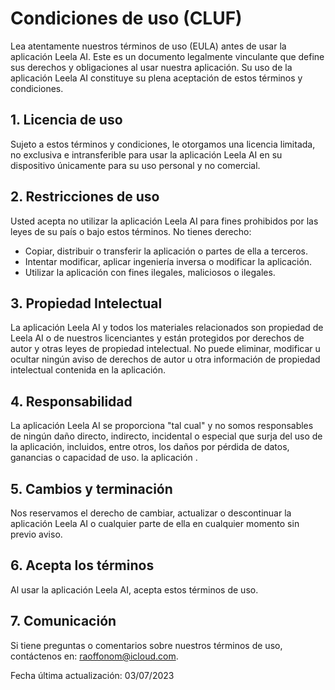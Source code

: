# Condiciones de uso (CLUF)

Lea atentamente nuestros términos de uso (EULA) antes de usar la aplicación Leela AI. Este es un documento legalmente vinculante que define sus derechos y obligaciones al usar nuestra aplicación. Su uso de la aplicación Leela AI constituye su plena aceptación de estos términos y condiciones.

## 1. Licencia de uso

Sujeto a estos términos y condiciones, le otorgamos una licencia limitada, no exclusiva e intransferible para usar la aplicación Leela AI en su dispositivo únicamente para su uso personal y no comercial.

## 2. Restricciones de uso

Usted acepta no utilizar la aplicación Leela AI para fines prohibidos por las leyes de su país o bajo estos términos. No tienes derecho:

- Copiar, distribuir o transferir la aplicación o partes de ella a terceros.
- Intentar modificar, aplicar ingeniería inversa o modificar la aplicación.
- Utilizar la aplicación con fines ilegales, maliciosos o ilegales.

## 3. Propiedad Intelectual

La aplicación Leela AI y todos los materiales relacionados son propiedad de Leela AI o de nuestros licenciantes y están protegidos por derechos de autor y otras leyes de propiedad intelectual. No puede eliminar, modificar u ocultar ningún aviso de derechos de autor u otra información de propiedad intelectual contenida en la aplicación.

## 4. Responsabilidad

La aplicación Leela AI se proporciona "tal cual" y no somos responsables de ningún daño directo, indirecto, incidental o especial que surja del uso de la aplicación, incluidos, entre otros, los daños por pérdida de datos, ganancias o capacidad de uso. la aplicación .

## 5. Cambios y terminación

Nos reservamos el derecho de cambiar, actualizar o descontinuar la aplicación Leela AI o cualquier parte de ella en cualquier momento sin previo aviso.

## 6. Acepta los términos

Al usar la aplicación Leela AI, acepta estos términos de uso.

## 7. Comunicación

Si tiene preguntas o comentarios sobre nuestros términos de uso, contáctenos en: [raoffonom@icloud.com](mailto:raoffonom@icloud.com).

Fecha última actualización: 03/07/2023
